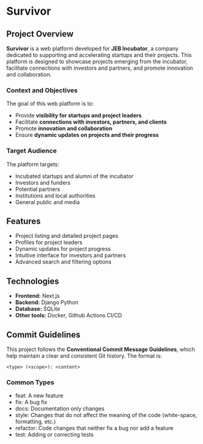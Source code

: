 # Survivor

## Project Overview

**Survivor** is a web platform developed for **JEB Incubator**, a company dedicated to supporting and accelerating startups and their projects. This platform is designed to showcase projects emerging from the incubator, facilitate connections with investors and partners, and promote innovation and collaboration.

### Context and Objectives

The goal of this web platform is to:

- Provide **visibility for startups and project leaders**
- Facilitate **connections with investors, partners, and clients**
- Promote **innovation and collaboration**
- Ensure **dynamic updates on projects and their progress**

### Target Audience

The platform targets:

- Incubated startups and alumni of the incubator
- Investors and funders
- Potential partners
- Institutions and local authorities
- General public and media

## Features

- Project listing and detailed project pages
- Profiles for project leaders
- Dynamic updates for project progress
- Intuitive interface for investors and partners
- Advanced search and filtering options

## Technologies

- **Frontend:** Next.js
- **Backend:** Django Python
- **Database:** SQLite
- **Other tools:** Docker, Github Actions CI/CD

## Commit Guidelines

This project follows the **Conventional Commit Message Guidelines**, which help maintain a clear and consistent Git history. The format is:

```
<type> (<scope>): <content>
```

### Common Types

- feat: A new feature
- fix: A bug fix
- docs: Documentation only changes
- style: Changes that do not affect the meaning of the code (white-space, formatting, etc.)
- refactor: Code changes that neither fix a bug nor add a feature
- test: Adding or correcting tests
